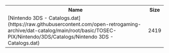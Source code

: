 <table>
<tr><th>Name</th><th>Size</th></tr>
<tr><td>
[Nintendo 3DS - Catalogs.dat](https://raw.githubusercontent.com/open-retrogaming-archive/dat-catalog/main/root/basic/TOSEC-PIX/Nintendo/3DS/Catalogs/Nintendo 3DS - Catalogs.dat)
</td><td>2419</td></tr>
</table>
